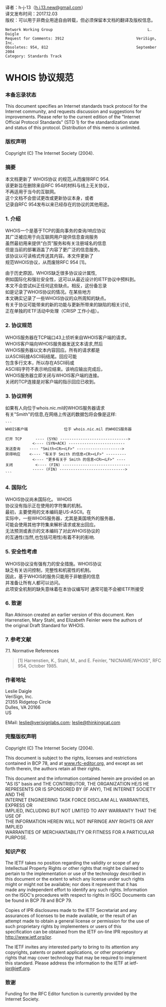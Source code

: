 译者：h-j-13（h.j.13.new@gmail.com）         
译文发布时间：2017.12.03               
版权：可以用于非商业用途自由转载，但必须保留本文档的翻译及版权信息。              

```
Network Working Group                                          L. Daigle
Request for Comments: 3912                                VeriSign, Inc.
Obsoletes: 954, 812                                       September 2004
Category: Standards Track
```

#                      WHOIS 协议规范

### 本备忘录状态

   This document specifies an Internet standards track protocol for the     
   Internet community, and requests discussion and suggestions for      
   improvements.  Please refer to the current edition of the "Internet      
   Official Protocol Standards" (STD 1) for the standardization state       
   and status of this protocol.  Distribution of this memo is unlimited.        

### 版权声明

   Copyright (C) The Internet Society (2004).       

### 摘要

  本文档更新了 WHOIS协议 的规范,从而废除RFC 954.     
  该更新旨在删除来自RFC 954的材料与线上无关协议，     
  不再适用于当今的互联网。        
  这个文档不会尝试更改或更新协议本身，或者        
  记录自RFC 954发布以来已经存在的协议的其他用途。

### 1.  介绍

  WHOIS一个是基于TCP的面向事务的查询/响应协议       
  其广泛被应用于向互联网用户提供信息查询服务       
  虽然最初用来提供“白页”服务和有关注册域名的信息      
  但是当前的部署涵盖了内容了更广泛的信息服务。   
  该协议以可读格式传送其内容。本文件更新了        
  规范WHOIS协议，从而废除RFC 954 [1]。  

  由于历史原因，WHOIS缺乏很多协议设计属性,         
  例如国际化和强壮安全性，这可以从最近设计的IETF协议中预料到。        
  本文不会尝试纠正任何这些缺点。相反，这份备忘录     
  如是记录了WHOIS协议的情况。在某些地方       
  本文确实记录了一些WHOIS协议的众所周知的缺点。       
  有关于协议可能带来的新的功能与更新所带来的缺陷的相关讨论,       
  正在单独的IETF活动中处理（CRISP 工作小组）。     


### 2.  协议规范

  WHOIS服务器在TCP端口43上侦听来自WHOIS客户端的请求。      
  WHOIS客户端向WHOIS服务器发送文本请求,然后      
  WHOIS服务器以文本内容回应。所有的请求都是     
  以ASCII码<CR>接ASCII码<LF>结尾。回应可能       
  包含多行文本，所以存在ASCII码<CR>或      
  ASCII码<LF>字符不表示响应结束。该响应输出完成后，     
  WHOIS服务器立即关闭与WHOIS客户端的连接。       
  关闭的TCP连接是对客户端的指示回应已收到。      

### 3.  协议样例

  如果有人向位于whois.nic.mil的WHOIS服务器请求     
  有关"Smith"的信息,在网络上传送的数据包将会像是这样:      

    ```
    WHOIS客户端                位于 whois.nic.mil 的WHOIS服务器 

    打开 TCP      ---- (SYN) ------------------------------>
                <---- (SYN+ACK) -------------------------
    发送查询    ---- "Smith<CR><LF>" -------------------->
    获得响应    <---- "有关于 Smith 的信息<CR><LF>" ---------
                <---- "更多有关于 Smith 的信息<CR><LF>" ----
    关闭          <---- (FIN) ------------------------------
                ----- (FIN) ----------------------------->
    ```

### 4.  国际化

  WHOIS协议尚未国际化。 WHOIS     
  协议没有指示正在使用的字符集的机制。      
  最初，主要使用的文本编码是US-ASCII。在     
  实际中，一些WHOIS服务器，尤其是美国境外的服务器，     
  可能会使用其他字符集来解析请求或发出回应。      
  无法预测或表示的文本编码了对此WHOIS协议的     
  的互通性(当然,也包括可用性)有着不利的影响.     


### 5.  安全性考虑

  WHOIS协议没有强有力的安全措施。WHOIS协议       
  缺乏有关访问控制，完整性和机密性的机制。        
  因此，基于WHOIS的服务只能用于非敏感的信息     
  并准备让所有人都可以访问。      
  此项安全机制的缺失意味着在本协议编写时
  通常可能不会被IETF所接受 


### 6. 致谢
  
  Ran Atkinson created an earlier version of this document.  Ken          
  Harrenstien, Mary Stahl, and Elizabeth Feinler were the authors of          
  the original Draft Standard for WHOIS.       

### 7.  参考文献

7.1.  Normative References

> [1]  Harrenstien, K., Stahl, M., and E. Feinler, "NICNAME/WHOIS", RFC
954, October 1985.

### 作者地址

   Leslie Daigle    
   VeriSign, Inc.   
   21355 Ridgetop Circle    
   Dulles, VA  20166    
   US   

   EMail: leslie@verisignlabs.com; leslie@thinkingcat.com   
   
### 完整版权声明

   Copyright (C) The Internet Society (2004).       

   This document is subject to the rights, licenses and restrictions        
   contained in BCP 78, and at www.rfc-editor.org, and except as set        
   forth therein, the authors retain all their rights.      

   This document and the information contained herein are provided on an        
   "AS IS" basis and THE CONTRIBUTOR, THE ORGANIZATION HE/S HE      
   REPRESENTS OR IS SPONSORED BY (IF ANY), THE INTERNET SOCIETY AND THE     
   INTERNET ENGINEERING TASK FORCE DISCLAIM ALL WARRANTIES, EXPRESS OR      
   IMPLIED, INCLUDING BUT NOT LIMITED TO ANY WARRANTY THAT THE USE OF       
   THE INFORMATION HEREIN WILL NOT INFRINGE ANY RIGHTS OR ANY IMPLIED       
   WARRANTIES OF MERCHANTABILITY OR FITNESS FOR A PARTICULAR PURPOSE.       

### 知识产权

   The IETF takes no position regarding the validity or scope of any        
   Intellectual Property Rights or other rights that might be claimed to        
   pertain to the implementation or use of the technology described in      
   this document or the extent to which any license under such rights       
   might or might not be available; nor does it represent that it has       
   made any independent effort to identify any such rights.  Information        
   on the ISOC's procedures with respect to rights in ISOC Documents can        
   be found in BCP 78 and BCP 79.       

   Copies of IPR disclosures made to the IETF Secretariat and any       
   assurances of licenses to be made available, or the result of an     
   attempt made to obtain a general license or permission for the use of        
   such proprietary rights by implementers or users of this     
   specification can be obtained from the IETF on-line IPR repository at        
   http://www.ietf.org/ipr.     

   The IETF invites any interested party to bring to its attention any      
   copyrights, patents or patent applications, or other proprietary     
   rights that may cover technology that may be required to implement       
   this standard.  Please address the information to the IETF at ietf-      
   ipr@ietf.org.        

### 致谢

   Funding for the RFC Editor function is currently provided by the     
   Internet Society.        


